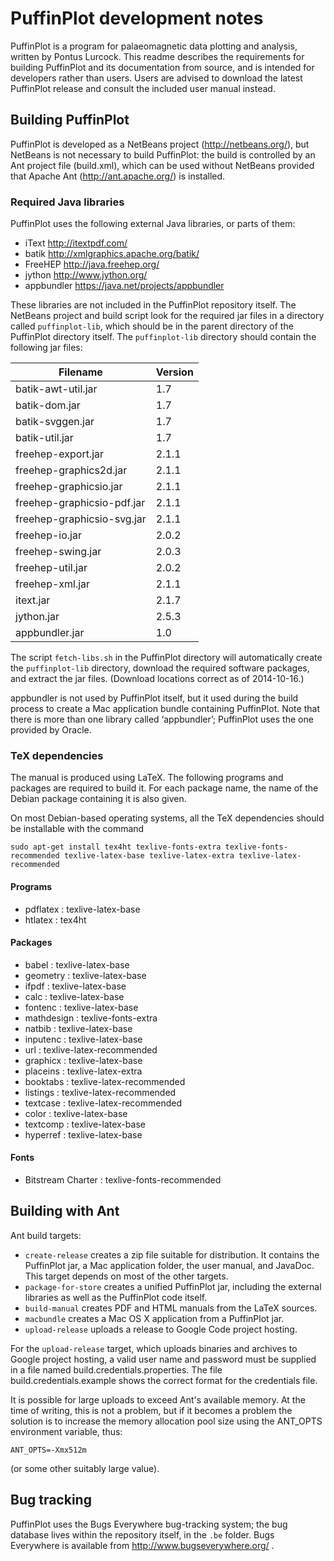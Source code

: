 # PuffinPlot development notes

PuffinPlot is a program for palaeomagnetic data plotting and analysis,
written by Pontus Lurcock. This readme describes the requirements for
building PuffinPlot and its documentation from source, and is intended
for developers rather than users. Users are advised to download the
latest PuffinPlot release and consult the included user manual instead.

## Building PuffinPlot

PuffinPlot is developed as a NetBeans project (http://netbeans.org/),
but NetBeans is not necessary to build PuffinPlot: the build is
controlled by an Ant project file (build.xml), which can be used without
NetBeans provided that Apache Ant (http://ant.apache.org/) is installed.

### Required Java libraries

PuffinPlot uses the following external Java libraries, or parts of them:

* iText http://itextpdf.com/
* batik http://xmlgraphics.apache.org/batik/
* FreeHEP http://java.freehep.org/
* jython http://www.jython.org/
* appbundler https://java.net/projects/appbundler

These libraries are not included in the PuffinPlot repository itself.
The NetBeans project and build script look for the required jar files
in a directory called `puffinplot-lib`, which should be in the parent
directory of the PuffinPlot directory itself. The `puffinplot-lib`
directory should contain the following jar files:

| Filename                    | Version                  |
| --------------------------- | ------------------------ |
| batik-awt-util.jar          | 1.7                      |
| batik-dom.jar               | 1.7                      |
| batik-svggen.jar            | 1.7                      |
| batik-util.jar              | 1.7                      |
| freehep-export.jar          | 2.1.1                    |
| freehep-graphics2d.jar      | 2.1.1                    |
| freehep-graphicsio.jar      | 2.1.1                    |
| freehep-graphicsio-pdf.jar  | 2.1.1                    |
| freehep-graphicsio-svg.jar  | 2.1.1                    |
| freehep-io.jar              | 2.0.2                    |
| freehep-swing.jar           | 2.0.3                    |
| freehep-util.jar            | 2.0.2                    |
| freehep-xml.jar             | 2.1.1                    |
| itext.jar                   | 2.1.7                    |
| jython.jar                  | 2.5.3                    |
| appbundler.jar              | 1.0                      |

The script `fetch-libs.sh` in the PuffinPlot directory will
automatically create the `puffinplot-lib` directory, download the
required software packages, and extract the jar files. (Download
locations correct as of 2014-10-16.)

appbundler is not used by PuffinPlot itself, but it used during the
build process to create a Mac application bundle containing PuffinPlot.
Note that there is more than one library called ‘appbundler’;
PuffinPlot uses the one provided by Oracle.

### TeX dependencies

The manual is produced using LaTeX. The following programs and packages are
required to build it. For each package name, the name of the Debian package
containing it is also given.

On most Debian-based operating systems, all the TeX dependencies should
be installable with the command

```
sudo apt-get install tex4ht texlive-fonts-extra texlive-fonts-recommended texlive-latex-base texlive-latex-extra texlive-latex-recommended
```

#### Programs

* pdflatex : texlive-latex-base
* htlatex : tex4ht

#### Packages

* babel : texlive-latex-base
* geometry : texlive-latex-base
* ifpdf : texlive-latex-base
* calc : texlive-latex-base
* fontenc : texlive-latex-base
* mathdesign : texlive-fonts-extra
* natbib : texlive-latex-base
* inputenc : texlive-latex-base
* url : texlive-latex-recommended
* graphicx : texlive-latex-base
* placeins : texlive-latex-extra
* booktabs : texlive-latex-recommended
* listings : texlive-latex-recommended
* textcase : texlive-latex-recommended
* color : texlive-latex-base
* textcomp : texlive-latex-base
* hyperref : texlive-latex-base

#### Fonts

* Bitstream Charter : texlive-fonts-recommended

## Building with Ant

Ant build targets:

* `create-release` creates a zip file suitable for distribution.
It contains the PuffinPlot jar, a Mac application folder, the
user manual, and JavaDoc. This target depends on most of the
other targets.
* `package-for-store` creates a unified PuffinPlot jar, including
the external libraries as well as the PuffinPlot code itself.
* `build-manual` creates PDF and HTML manuals from the LaTeX sources.
* `macbundle` creates a Mac OS X application from a PuffinPlot jar.
* `upload-release` uploads a release to Google Code project hosting.

For the `upload-release` target, which uploads binaries and archives to
Google project hosting, a valid user name and password must be supplied
in a file named build.credentials.properties. The file
build.credentials.example shows the correct format for the credentials
file.

It is possible for large uploads to exceed Ant's available memory. At the
time of writing, this is not a problem, but if it becomes a problem
the solution is to increase the memory allocation pool size using
the ANT_OPTS environment variable, thus:

```
ANT_OPTS=-Xmx512m
```

(or some other suitably large value).

## Bug tracking

PuffinPlot uses the Bugs Everywhere bug-tracking system; the bug
database lives within the repository itself, in the `.be` folder. Bugs
Everywhere is available from http://www.bugseverywhere.org/ .

